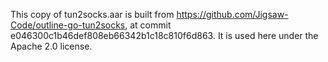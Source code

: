 This copy of tun2socks.aar is built from https://github.com/Jigsaw-Code/outline-go-tun2socks, at
commit e046300c1b46def808eb66342b1c18c810f6d863.  It is used here under the Apache 2.0 license.
